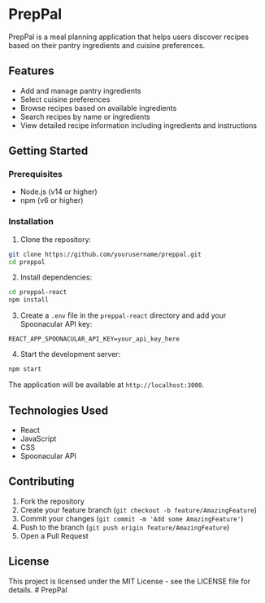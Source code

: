 # PrepPal

PrepPal is a meal planning application that helps users discover recipes based on their pantry ingredients and cuisine preferences.

## Features

- Add and manage pantry ingredients
- Select cuisine preferences
- Browse recipes based on available ingredients
- Search recipes by name or ingredients
- View detailed recipe information including ingredients and instructions

## Getting Started

### Prerequisites

- Node.js (v14 or higher)
- npm (v6 or higher)

### Installation

1. Clone the repository:
```bash
git clone https://github.com/yourusername/preppal.git
cd preppal
```

2. Install dependencies:
```bash
cd preppal-react
npm install
```

3. Create a `.env` file in the `preppal-react` directory and add your Spoonacular API key:
```
REACT_APP_SPOONACULAR_API_KEY=your_api_key_here
```

4. Start the development server:
```bash
npm start
```

The application will be available at `http://localhost:3000`.

## Technologies Used

- React
- JavaScript
- CSS
- Spoonacular API

## Contributing

1. Fork the repository
2. Create your feature branch (`git checkout -b feature/AmazingFeature`)
3. Commit your changes (`git commit -m 'Add some AmazingFeature'`)
4. Push to the branch (`git push origin feature/AmazingFeature`)
5. Open a Pull Request

## License

This project is licensed under the MIT License - see the LICENSE file for details. # PrepPal
